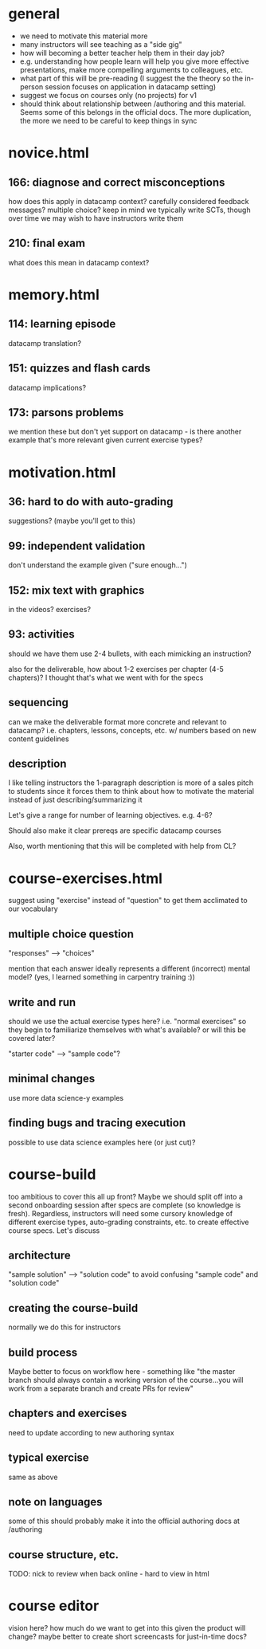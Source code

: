 # general

- we need to motivate this material more
- many instructors will see teaching as a "side gig"
- how will becoming a better teacher help them in their day job?
- e.g. understanding how people learn will help you give more effective presentations, make more compelling arguments to colleagues, etc.
- what part of this will be pre-reading (I suggest the the theory so the in-person session focuses on application in datacamp setting)
- suggest we focus on courses only (no projects) for v1
- should think about relationship between /authoring and this material. Seems some of this belongs in the official docs. The more duplication, the more we need to be careful to keep things in sync

# novice.html

## 166: diagnose and correct misconceptions

how does this apply in datacamp context? carefully considered feedback messages? multiple choice? keep in mind we typically write SCTs, though over time we may wish to have instructors write them

## 210: final exam

what does this mean in datacamp context?

# memory.html

## 114: learning episode

datacamp translation?

## 151: quizzes and flash cards

datacamp implications?

## 173: parsons problems

we mention these but don't yet support on datacamp - is there another example that's more relevant given current exercise types?

# motivation.html

## 36: hard to do with auto-grading

suggestions? (maybe you'll get to this)

## 99: independent validation

don't understand the example given ("sure enough...")

## 152: mix text with graphics

in the videos? exercises?

## 93: activities

should we have them use 2-4 bullets, with each mimicking an instruction?

also for the deliverable, how about 1-2 exercises per chapter (4-5 chapters)? I thought that's what we went with for the specs

## sequencing

can we make the deliverable format more concrete and relevant to datacamp? i.e. chapters, lessons, concepts, etc. w/ numbers based on new content guidelines

## description

I like telling instructors the 1-paragraph description is more of a sales pitch to students since it forces them to think about how to motivate the material instead of just describing/summarizing it

Let's give a range for number of learning objectives. e.g. 4-6?

Should also make it clear prereqs are specific datacamp courses

Also, worth mentioning that this will be completed with help from CL?

# course-exercises.html

suggest using "exercise" instead of "question" to get them acclimated to our vocabulary

## multiple choice question

"responses" --> "choices"

mention that each answer ideally represents a different (incorrect) mental model? (yes, I learned something in carpentry training :))

## write and run

should we use the actual exercise types here? i.e. "normal exercises" so they begin to familiarize themselves with what's available? or will this be covered later?

"starter code" --> "sample code"?

## minimal changes

use more data science-y examples

## finding bugs and tracing execution

possible to use data science examples here (or just cut)?

# course-build

too ambitious to cover this all up front? Maybe we should split off into a second onboarding session after specs are complete (so knowledge is fresh). Regardless, instructors will need some cursory knowledge of different exercise types, auto-grading constraints, etc. to create effective course specs. Let's discuss

## architecture

"sample solution" --> "solution code" to avoid confusing "sample code" and "solution code"

## creating the course-build

normally we do this for instructors

## build process

Maybe better to focus on workflow here - something like "the master branch should always contain a working version of the course...you will work from a separate branch and create PRs for review"

## chapters and exercises

need to update according to new authoring syntax

## typical exercise

same as above

## note on languages

some of this should probably make it into the official authoring docs at /authoring

## course structure, etc.

TODO: nick to review when back online - hard to view in html

# course editor

vision here? how much do we want to get into this given the product will change? maybe better to create short screencasts for just-in-time docs?

